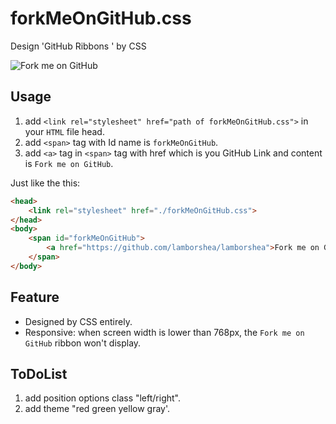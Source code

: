 # forkMeOnGitHub.css

Design 'GitHub Ribbons ' by CSS

![ Fork me on GitHub](http://outfexujk.bkt.clouddn.com/forkMeOnGitHub.png)

## Usage

1. add `<link rel="stylesheet" href="path of forkMeOnGitHub.css">` in your `HTML` file head.
1. add `<span>` tag with Id name is `forkMeOnGitHub`.
1. add `<a>` tag in `<span>` tag with href which is you GitHub Link and content is `Fork me on GitHub`.

Just like the this:

```HTML
<head>
    <link rel="stylesheet" href="./forkMeOnGitHub.css">
</head>
<body>
    <span id="forkMeOnGitHub">
        <a href="https://github.com/lamborshea/lamborshea">Fork me on GitHub</a>
    </span>
</body>
```

## Feature

- Designed by CSS entirely.
- Responsive: when screen width is lower than 768px, the `Fork me on GitHub` ribbon won't display.

## ToDoList

1. add position options class "left/right".
1. add theme "red green yellow gray'.
